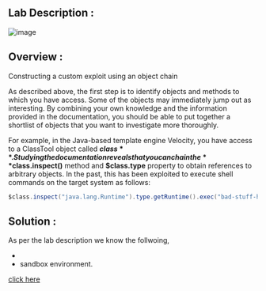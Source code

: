 ## Lab Description :

![image](https://github.com/sh3bu/Portswigger_labs/assets/67383098/5b3f8ce0-c871-4314-b5de-3fbc075cda05)

## Overview :

Constructing a custom exploit using an object chain

As described above, the first step is to identify objects and methods to which you have access. Some of the objects may immediately jump out as interesting. By combining your own knowledge and the information provided in the documentation, you should be able to put together a shortlist of objects that you want to investigate more thoroughly. 

For example, in the Java-based template engine Velocity, you have access to a ClassTool object called **$class**. Studying the documentation reveals that you can chain the **$class.inspect()** method and **$class.type** property to obtain references to arbitrary objects. In the past, this has been exploited to execute shell commands on the target system as follows:

```java
$class.inspect("java.lang.Runtime").type.getRuntime().exec("bad-stuff-here")
```
## Solution :

As per the lab description we know the follwoing,

- 
- sandbox environment. 

[click here](javascript:alert(1))
